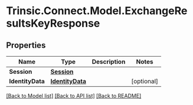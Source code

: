 # Trinsic.Connect.Model.ExchangeResultsKeyResponse

## Properties

Name | Type | Description | Notes
------------ | ------------- | ------------- | -------------
**Session** | [**Session**](Session.md) |  | 
**IdentityData** | [**IdentityData**](IdentityData.md) |  | [optional] 

[[Back to Model list]](../README.md#documentation-for-models) [[Back to API list]](../README.md#documentation-for-api-endpoints) [[Back to README]](../README.md)

